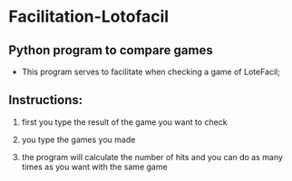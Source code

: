 # Facilitation-Lotofacil
 Python program to compare games
--------------------------------

- This program serves to facilitate when checking a game of LoteFacil;
## Instructions: 

1. first you type the result of the game you want to check

2. you type the games you made

3. the program will calculate the number of hits and you can do as many times as you want with the same game
